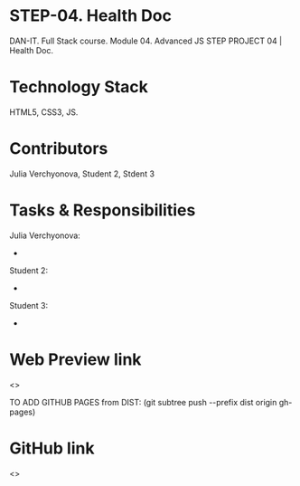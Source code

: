 
# STEP-04. Health Doc

DAN-IT. Full Stack course. Module 04. Advanced JS
STEP PROJECT 04 | Health Doc.

# Technology Stack

HTML5, CSS3, JS.

# Contributors

Julia Verchyonova,
Student 2,
Stdent 3


# Tasks & Responsibilities

Julia Verchyonova:

-

Student 2:

-

Student 3:

-

# Web Preview link
<>

TO ADD GITHUB PAGES from DIST: (git subtree push --prefix dist origin gh-pages)

# GitHub link

<>
